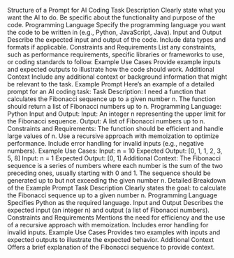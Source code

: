Structure of a Prompt for AI Coding
Task Description
Clearly state what you want the AI to do. Be specific about the functionality and purpose of the code.
Programming Language
Specify the programming language you want the code to be written in (e.g., Python, JavaScript, Java).
Input and Output
Describe the expected input and output of the code. Include data types and formats if applicable.
Constraints and Requirements
List any constraints, such as performance requirements, specific libraries or frameworks to use, or coding standards to follow.
Example Use Cases
Provide example inputs and expected outputs to illustrate how the code should work.
Additional Context
Include any additional context or background information that might be relevant to the task.
Example Prompt
Here’s an example of a detailed prompt for an AI coding task:
Task Description:
I need a function that calculates the Fibonacci sequence up to a given number n. The function should return a list of Fibonacci numbers up to n.
Programming Language:
Python
Input and Output:
Input: An integer n representing the upper limit for the Fibonacci sequence.
Output: A list of Fibonacci numbers up to n.
Constraints and Requirements:
The function should be efficient and handle large values of n.
Use a recursive approach with memoization to optimize performance.
Include error handling for invalid inputs (e.g., negative numbers).
Example Use Cases:
Input: n = 10
Expected Output: [0, 1, 1, 2, 3, 5, 8]
Input: n = 1
Expected Output: [0, 1]
Additional Context:
The Fibonacci sequence is a series of numbers where each number is the sum of the two preceding ones, usually starting with 0 and 1. The sequence should be generated up to but not exceeding the given number n.
Detailed Breakdown of the Example Prompt
Task Description
Clearly states the goal: to calculate the Fibonacci sequence up to a given number n.
Programming Language
Specifies Python as the required language.
Input and Output
Describes the expected input (an integer n) and output (a list of Fibonacci numbers).
Constraints and Requirements
Mentions the need for efficiency and the use of a recursive approach with memoization.
Includes error handling for invalid inputs.
Example Use Cases
Provides two examples with inputs and expected outputs to illustrate the expected behavior.
Additional Context
Offers a brief explanation of the Fibonacci sequence to provide context.
